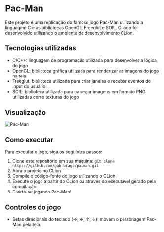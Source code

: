 # Pac-Man
Este projeto é uma replicação do famoso jogo Pac-Man utilizando a linguagem C e as bibliotecas OpenGL,
Freeglut e SOIL. O jogo foi desenvolvido utilizando o ambiente de desenvolvimento CLion.

## Tecnologias utilizadas
* C/C++: linguagem de programação utilizada para desenvolver a lógica do jogo
* OpenGL: biblioteca gráfica utilizada para renderizar as imagens do jogo na tela
* Freeglut: biblioteca utilizada para criar janelas e receber eventos de input do usuário
* SOIL: biblioteca utilizada para carregar imagens em formato PNG utilizadas como texturas do jogo

## Visualização
![Pac-Man](https://github.com/gab-braga/pacman/blob/master/pacman.gif)

## Como executar
Para executar o jogo, siga os seguintes passos:

1. Clone este repositório em sua máquina: `git clone https://github.com/gab-braga/pacman.git`
2. Abra o projeto no CLion
3. Compile o código-fonte do jogo utilizando o CLion
4. Execute o jogo a partir do CLion ou através do executável gerado pela compilação
5. Divirta-se jogando Pac-Man!

## Controles do jogo
* Setas direcionais do teclado (→, ←, ↑, ↓): movem o personagem Pac-Man pela tela.
